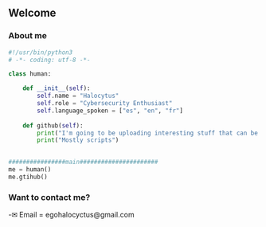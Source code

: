 <h2>Welcome</h2>

<h3> About me </h3>

```python
#!/usr/bin/python3
# -*- coding: utf-8 -*-

class human:

    def __init__(self):
        self.name = "Halocytus"
        self.role = "Cybersecurity Enthusiast"
        self.language_spoken = ["es", "en", "fr"]
    
    def github(self):
        print("I'm going to be uploading interesting stuff that can be useful for me/you in the future")
        print("Mostly scripts")
        

################main######################
me = human()
me.gtihub()
```
<h3>Want to contact me?</h3>
-✉ Email = egohalocyctus@gmail.com
